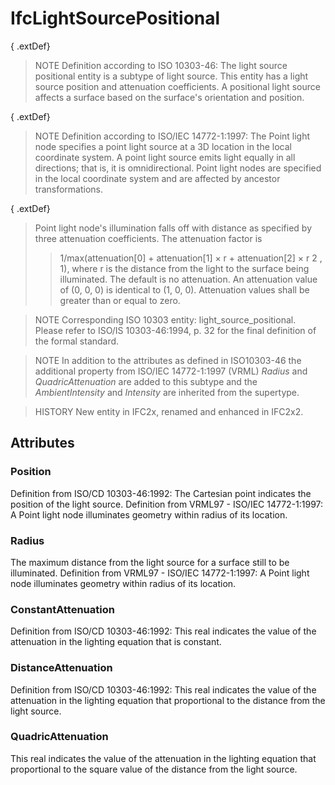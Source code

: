 # IfcLightSourcePositional

{ .extDef}
> NOTE  Definition according to ISO 10303-46:
> The light source positional entity is a subtype of light source. This entity has a light source position and attenuation coefficients. A positional light source affects a surface based on the surface's orientation and position.

{ .extDef}
> NOTE  Definition according to ISO/IEC 14772-1:1997:
> The Point light node specifies a point light source at a 3D location in the local coordinate system. A point light source emits light equally in all directions; that is, it is omnidirectional. Point light nodes are specified in the local coordinate system and are affected by ancestor transformations.

{ .extDef}
> Point light node's illumination falls off with distance as specified by three attenuation coefficients. The attenuation factor is
>> 1/max(attenuation[0] + attenuation[1] &times; r + attenuation[2] &times; r 2 , 1),
>  where r is the distance from the light to the surface being illuminated. The default is no attenuation. An attenuation value of (0, 0, 0) is identical to (1, 0, 0). Attenuation values shall be greater than or equal to zero.

> NOTE  Corresponding ISO 10303 entity: light_source_positional. Please refer to ISO/IS 10303-46:1994, p. 32 for the final definition of the formal standard.

> NOTE  In addition to the attributes as defined in ISO10303-46 the additional property from ISO/IEC 14772-1:1997 (VRML) _Radius_ and _QuadricAttenuation_ are added to this subtype and the _AmbientIntensity_ and _Intensity_ are inherited from the supertype.

> HISTORY  New entity in IFC2x, renamed and enhanced in IFC2x2.

## Attributes

### Position
Definition from ISO/CD 10303-46:1992: The Cartesian point indicates the position of the light source.
Definition from VRML97 - ISO/IEC 14772-1:1997: A Point light node illuminates geometry within radius of its location.

### Radius
The maximum distance from the light source for a surface still to be illuminated.
Definition from VRML97 - ISO/IEC 14772-1:1997: A Point light node illuminates geometry within radius of its location.

### ConstantAttenuation
Definition from ISO/CD 10303-46:1992: This real indicates the value of the attenuation in the lighting equation that is constant.

### DistanceAttenuation
Definition from ISO/CD 10303-46:1992: This real indicates the value of the attenuation in the lighting equation that proportional to the distance from the light source.

### QuadricAttenuation
This real indicates the value of the attenuation in the lighting equation that proportional to the square value of the distance from the light source.
